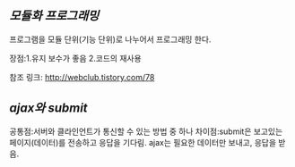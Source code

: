 ##  *모듈화 프로그래밍*

프로그램을 모듈 단위(기능 단위)로 나누어서 프로그래밍 한다.

장점:1.유지 보수가 좋음
     2.코드의 재사용

참조 링크: <http://webclub.tistory.com/78>

## *ajax와 submit*
공통점:서버와 클라인언트가 통신할 수 있는 방법 중 하나
차이점:submit은 보고있는 페이지(데이터)를 전송하고 응답을 기다림.
ajax는 필요한 데이터만 보내고, 응답을 받음.
